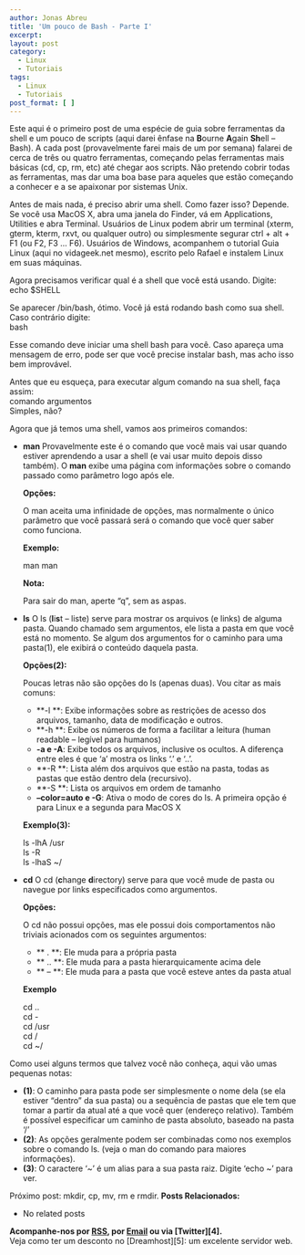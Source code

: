```yaml
---
author: Jonas Abreu
title: 'Um pouco de Bash - Parte I'
excerpt:
layout: post
category:
  - Linux
  - Tutoriais
tags:
  - Linux
  - Tutoriais
post_format: [ ]
---
```

Este aqui é o primeiro post de uma espécie de guia sobre ferramentas da shell e um pouco de scripts (aqui darei ênfase na **B**ourne **A**gain **Sh**ell – Bash). A cada post (provavelmente farei mais de um por semana) falarei de cerca de três ou quatro ferramentas, começando pelas ferramentas mais básicas (cd, cp, rm, etc) até chegar aos scripts. Não pretendo cobrir todas as ferramentas, mas dar uma boa base para aqueles que estão começando a conhecer e a se apaixonar por sistemas Unix.

Antes de mais nada, é preciso abrir uma shell. Como fazer isso? Depende. Se você usa MacOS X, abra uma janela do Finder, vá em Applications, Utilities e abra Terminal. Usuários de Linux podem abrir um terminal (xterm, gterm, kterm, rxvt, ou qualquer outro) ou simplesmente segurar ctrl + alt + F1 (ou F2, F3 … F6). Usuários de Windows, acompanhem o tutorial Guia Linux (aqui no vidageek.net mesmo), escrito pelo Rafael e instalem Linux em suas máquinas.

Agora precisamos verificar qual é a shell que você está usando. Digite:  
echo $SHELL

Se aparecer /bin/bash, ótimo. Você já está rodando bash como sua shell. Caso contrário digite:  
bash

Esse comando deve iniciar uma shell bash para você. Caso apareça uma mensagem de erro, pode ser que você precise instalar bash, mas acho isso bem improvável.

Antes que eu esqueça, para executar algum comando na sua shell, faça assim:  
comando argumentos  
Simples, não?

Agora que já temos uma shell, vamos aos primeiros comandos:

*   **man** 
    Provavelmente este é o comando que você mais vai usar quando estiver aprendendo a usar a shell (e vai usar muito depois disso também). O **man** exibe uma página com informações sobre o comando passado como parâmetro logo após ele. 
    
    **Opções:**
    
    O man aceita uma infinidade de opções, mas normalmente o único parâmetro que você passará será o comando que você quer saber como funciona. 
    
    **Exemplo:**
    
    man man 
    
    **Nota:**
    
    Para sair do man, aperte “q”, sem as aspas. 

*   **ls** 
    O ls (**l**i**s**t – liste) serve para mostrar os arquivos (e links) de alguma pasta. Quando chamado sem argumentos, ele lista a pasta em que você está no momento. Se algum dos argumentos for o caminho para uma pasta(1), ele exibirá o conteúdo daquela pasta. 
    
    **Opções(2):**
    
    Poucas letras não são opções do ls (apenas duas). Vou citar as mais comuns:
    
    *   **-l **: Exibe informações sobre as restrições de acesso dos arquivos, tamanho, data de modificação e outros.
    *   **-h **: Exibe os números de forma a facilitar a leitura (human readable – legível para humanos)
    *   **-a e -A**: Exibe todos os arquivos, inclusive os ocultos. A diferença entre eles é que ‘a’ mostra os links ‘.’ e ‘..’.
    *   **-R **: Lista além dos arquivos que estão na pasta, todas as pastas que estão dentro dela (recursivo).
    *   **-S **: Lista os arquivos em ordem de tamanho
    *   **–color=auto e -G**: Ativa o modo de cores do ls. A primeira opção é para Linux e a segunda para MacOS X
    
    **Exemplo(3):**
    
    ls -lhA /usr  
    ls -R  
    ls -lhaS ~/ 

*   **cd** 
    O cd (**c**hange **d**irectory) serve para que você mude de pasta ou navegue por links especificados como argumentos. 
    
    **Opções:**
    
    O cd não possui opções, mas ele possui dois comportamentos não triviais acionados com os seguintes argumentos:
    
    *   ** . **: Ele muda para a própria pasta
    *   ** .. **: Ele muda para a pasta hierarquicamente acima dele 
    *   ** – **: Ele muda para a pasta que você esteve antes da pasta atual
    
    **Exemplo**
    
    cd ..  
    cd -  
    cd /usr  
    cd /  
    cd ~/ 

Como usei alguns termos que talvez você não conheça, aqui vão umas pequenas notas:

*   **(1)**: O caminho para pasta pode ser simplesmente o nome dela (se ela estiver “dentro” da sua pasta) ou a sequência de pastas que ele tem que tomar a partir da atual até a que você quer (endereço relativo). Também é possível especificar um caminho de pasta absoluto, baseado na pasta ‘/’
*   **(2)**: As opções geralmente podem ser combinadas como nos exemplos sobre o comando ls. (veja o man do comando para maiores informações).
*   **(3)**: O caractere ‘~’ é um alias para a sua pasta raiz. Digite ‘echo ~’ para ver.

Próximo post: mkdir, cp, mv, rm e rmdir. 
**Posts Relacionados:** 
*   No related posts









**Acompanhe-nos por [ RSS][2], por [Email][3] ou via [Twitter][4].**  
Veja como ter um desconto no [Dreamhost][5]: um excelente servidor web.

 [1]: https://twitter.com/share
 [2]: http://feeds.feedburner.com/VidaGeek
 [3]: http://feedburner.google.com/fb/a/mailverify?uri=VidaGeek&loc=pt_BR


